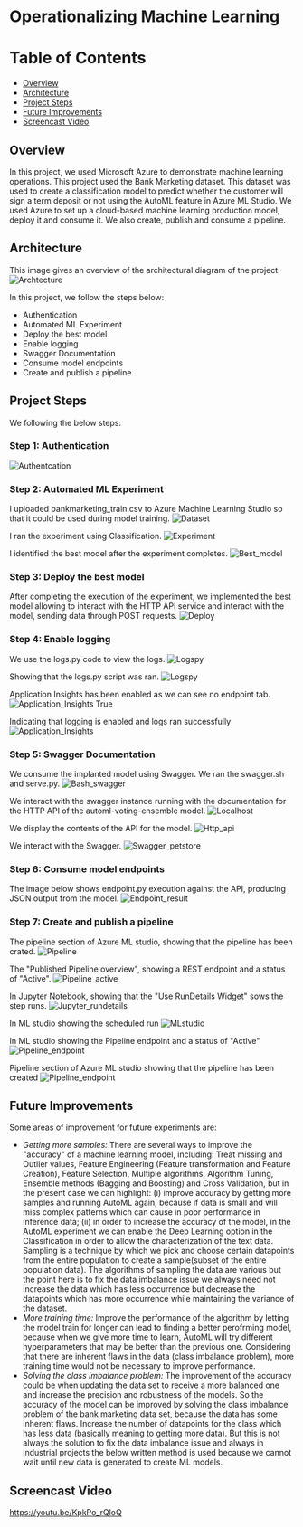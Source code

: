 # Operationalizing Machine Learning

Table of Contents
=================
  * [Overview](#Overview)
  * [Architecture](#Architecture)
  * [Project Steps](#project-steps)
  * [Future Improvements](#future-improvements)
  * [Screencast Video](#screencast-video)
  
## Overview

In this project, we used Microsoft Azure to demonstrate machine learning operations. This project used the Bank Marketing dataset. This dataset was used to create a classification model to predict whether the customer will sign a term deposit or not using the AutoML feature in Azure ML Studio. We used Azure to set up a cloud-based machine learning production model, deploy it and consume it. We also create, publish and consume a pipeline.

## Architecture
This image gives an overview of the architectural diagram of the project:
![Archtecture](Images/Archtecture.png)

In this project, we follow the steps below:
- Authentication
- Automated ML Experiment
- Deploy the best model
- Enable logging
- Swagger Documentation
- Consume model endpoints
- Create and publish a pipeline

## Project Steps
We following the below steps:

### Step 1: Authentication
![Authentcation](Images/Authentication.png)

### Step 2: Automated ML Experiment
I uploaded bankmarketing_train.csv to Azure Machine Learning Studio so that it could be used during model training.
![Dataset](Images/Dataset.png)

I ran the experiment using Classification.
![Experiment](Images/Experiment.png)

I identified the best model after the experiment completes.
![Best_model](Images/Best_model.png)

### Step 3: Deploy the best model
After completing the execution of the experiment, we implemented the best model allowing to interact with the HTTP API service and interact with the model, sending data through POST requests.
![Deploy](Images/Deploy.png)

### Step 4: Enable logging

We use the logs.py code to view the logs.
![Logspy](Images/Logspy.png)

Showing that the logs.py script was ran.
![Logspy](Images/Logs.py_run.png)

Application Insights has been enabled as we can see no endpoint tab.
![Application_Insights True](Images/Application_Insights_true.png)

Indicating that logging is enabled and logs ran successfully
![Application_Insights](Images/Application_Insights.png)

### Step 5: Swagger Documentation
We consume the implanted model using Swagger. We ran the swagger.sh and serve.py.
![Bash_swagger](Images/Bash_swagger.png)

We interact with the swagger instance running with the documentation for the HTTP API of the automl-voting-ensemble model.
![Localhost](Images/localhost.png)

We display the contents of the API for the model.
![Http_api](Images/http_api.png)

We interact with the Swagger.
![Swagger_petstore](Images/Swagger_petstore.png)

### Step 6: Consume model endpoints
The image below shows endpoint.py execution against the API, producing JSON output from the model.
![Endpoint_result](Images/Endpoint_result.png)

### Step 7: Create and publish a pipeline
The pipeline section of Azure ML studio, showing that the pipeline has been crated.
![Pipeline](Images/Pipeline.png)

The "Published Pipeline overview", showing a REST endpoint and a status of "Active".
![Pipeline_active](Images/Pipeline_active.png)

In Jupyter Notebook, showing that the "Use RunDetails Widget" sows the step runs.
![Jupyter_rundetails](Images/Jupyter_rundetails.png)

In ML studio showing the scheduled run
![MLstudio](Images/MLstudio.png)

In ML studio showing the Pipeline endpoint and a status of "Active"
![Pipeline_endpoint](Images/Pipeline_endpoint.png)

Pipeline section of Azure ML studio showing that the pipeline has been created
![Pipeline_endpoint](Images/Pipeline_completed.png)

## Future Improvements
Some areas of improvement for future experiments are:
- _Getting more samples:_ There are several ways to improve the "accuracy" of a machine learning model, including: Treat missing and Outlier values, Feature Engineering (Feature transformation and Feature Creation), Feature Selection, Multiple algorithms, Algorithm Tuning, Ensemble methods (Bagging and Boosting) and Cross Validation, but in the present case we can highlight: (i) improve accuracy by getting more samples and running AutoML again, because if data is small and will miss complex patterns which can cause in poor performance in inference data; (ii) in order to increase the accuracy of the model, in the AutoML experiment we can enable the Deep Learning option in the Classification in order to allow the characterization of the text data. Sampling is a technique by which we pick and choose certain datapoints from the entire population to create a sample(subset of the entire population data). The algorithms of sampling the data are various but the point here is to fix the data imbalance issue we always need not increase the data which has less occurrence but decrease the datapoints which has more occurrence while maintaining the variance of the dataset.
- _More training time:_ Improve the performance of the algorithm by letting the model train for longer can lead to finding a better perofrming model, because when we give more time to learn, AutoML will try different hyperparameters that may be better than the previous one. Considering that there are inherent flaws in the data (class imbalance problem), more training time would not be necessary to improve performance.
- _Solving the class imbalance problem:_ The improvement of the accuracy could be when updating the data set to receive a more balanced one and increase the precision and robustness of the models. So the accuracy of the model can be improved by solving the class imbalance problem of the bank marketing data set, because the data has some inherent flaws. Increase the number of datapoints for the class which has less data (basically meaning to getting more data).
But this is not always the solution to fix the data imbalance issue and always in industrial projects the below written method is used because we cannot wait until new data is generated to create ML models.

## Screencast Video

https://youtu.be/KpkPo_rQloQ
